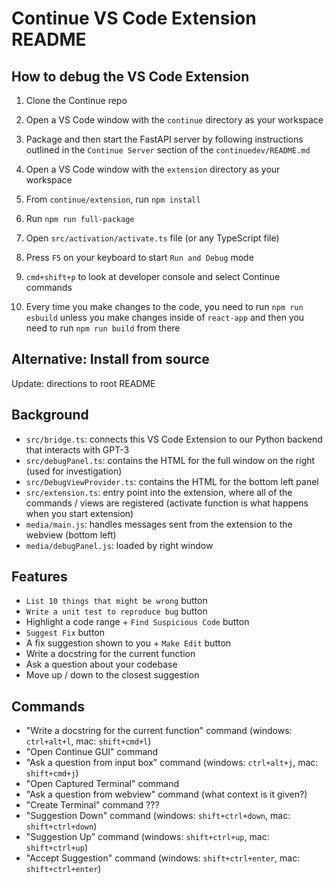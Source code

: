# Continue VS Code Extension README

## How to debug the VS Code Extension

1. Clone the Continue repo

2. Open a VS Code window with the `continue` directory as your workspace

3. Package and then start the FastAPI server by following instructions outlined in the `Continue Server` section of the `continuedev/README.md`

4. Open a VS Code window with the `extension` directory as your workspace

5. From `continue/extension`, run `npm install`

6. Run `npm run full-package`

7. Open `src/activation/activate.ts` file (or any TypeScript file)

8. Press `F5` on your keyboard to start `Run and Debug` mode

9. `cmd+shift+p` to look at developer console and select Continue commands

10. Every time you make changes to the code, you need to run `npm run esbuild` unless you make changes inside of `react-app` and then you need to run `npm run build` from there


## Alternative: Install from source

Update: directions to root README

## Background

- `src/bridge.ts`: connects this VS Code Extension to our Python backend that interacts with GPT-3
- `src/debugPanel.ts`: contains the HTML for the full window on the right (used for investigation)
- `src/DebugViewProvider.ts`: contains the HTML for the bottom left panel
- `src/extension.ts`: entry point into the extension, where all of the commands / views are registered (activate function is what happens when you start extension)
- `media/main.js`: handles messages sent from the extension to the webview (bottom left)
- `media/debugPanel.js`: loaded by right window

## Features

- `List 10 things that might be wrong` button
- `Write a unit test to reproduce bug` button
- Highlight a code range + `Find Suspicious Code` button
- `Suggest Fix` button
- A fix suggestion shown to you + `Make Edit` button
- Write a docstring for the current function
- Ask a question about your codebase
- Move up / down to the closest suggestion

## Commands

- "Write a docstring for the current function" command (windows: `ctrl+alt+l`, mac: `shift+cmd+l`)
- "Open Continue GUI" command
- "Ask a question from input box" command (windows: `ctrl+alt+j`, mac: `shift+cmd+j`)
- "Open Captured Terminal" command
- "Ask a question from webview" command (what context is it given?)
- "Create Terminal" command ???
- "Suggestion Down" command (windows: `shift+ctrl+down`, mac: `shift+ctrl+down`)
- "Suggestion Up" command (windows: `shift+ctrl+up`, mac: `shift+ctrl+up`)
- "Accept Suggestion" command (windows: `shift+ctrl+enter`, mac: `shift+ctrl+enter`)
